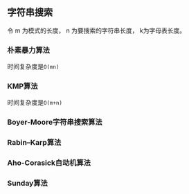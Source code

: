 ## 字符串搜索

令 m 为模式的长度， n 为要搜索的字符串长度， k为字母表长度。

### 朴素暴力算法

时间复杂度是`O(mn)`

### KMP算法

时间复杂度是`O(m+n)`

### Boyer-Moore字符串搜索算法

### Rabin–Karp算法

### Aho-Corasick自动机算法

### Sunday算法
